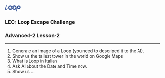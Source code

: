 <img src='loop.png' width='10%'>

### LEC: Loop Escape Challenge
### Advanced-2 Lesson-2
---
1. Generate an image of a Loop (you need to descriped it to the AI).
2. Show us the tallest tower in the world on Google Maps
3. What is Loop in Italian
4. Ask AI about the Date and Time now.
5. Show us ...

